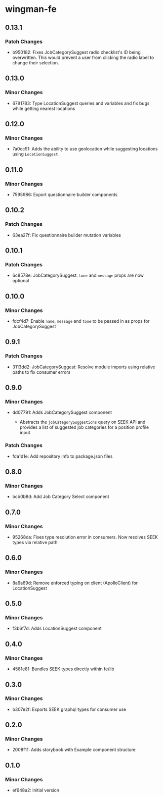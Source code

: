 # wingman-fe

## 0.13.1

### Patch Changes

- b950182: Fixes JobCategorySuggest radio checklist's ID being overwritten. This would prevent a user from clicking the radio label to change their selection.

## 0.13.0

### Minor Changes

- 6791783: Type LocationSuggest queries and variables and fix bugs while getting nearest locations

## 0.12.0

### Minor Changes

- 7a0cc51: Adds the ability to use geolocation while suggesting locations using `LocationSuggest`

## 0.11.0

### Minor Changes

- 7595986: Export questionnaire builder components

## 0.10.2

### Patch Changes

- 63ea27f: Fix questionnaire builder mutation variables

## 0.10.1

### Patch Changes

- 6c8578e: JobCategorySuggest: `tone` and `message` props are now optional

## 0.10.0

### Minor Changes

- fdcf4d7: Enable `name`, `message` and `tone` to be passed in as props for JobCategorySuggest

## 0.9.1

### Patch Changes

- 3113dd2: JobCategorySuggest: Resolve module imports using relative paths to fix consumer errors

## 0.9.0

### Minor Changes

- dd07791: Adds JobCategorySuggest component

  - Abstracts the `jobCategorySuggestions` query on SEEK API and provides a list of suggested job categories for a position profile input.

### Patch Changes

- fda1d1e: Add repository info to package.json files

## 0.8.0

### Minor Changes

- bcb0b8d: Add Job Category Select component

## 0.7.0

### Minor Changes

- 95268da: Fixes type resolution error in consumers. Now resolves SEEK types via relative path

## 0.6.0

### Minor Changes

- 8a6a69d: Remove enforced typing on client (ApolloClient) for LocationSuggest

## 0.5.0

### Minor Changes

- f3b6f7d: Adds LocationSuggest component

## 0.4.0

### Minor Changes

- 4581e81: Bundles SEEK types directly within fe/lib

## 0.3.0

### Minor Changes

- b307e2f: Exports SEEK graphql types for consumer use

## 0.2.0

### Minor Changes

- 2008f11: Adds storybook with Example component structure

## 0.1.0

### Minor Changes

- ef648a2: Initial version
